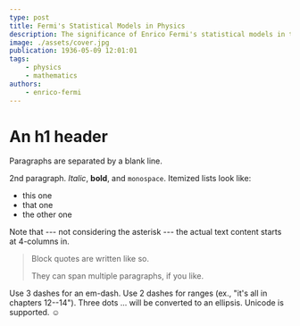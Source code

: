 ```yaml
---
type: post
title: Fermi's Statistical Models in Physics
description: The significance of Enrico Fermi's statistical models in the field of physics.
image: ./assets/cover.jpg
publication: 1936-05-09 12:01:01
tags: 
    - physics
    - mathematics
authors: 
    - enrico-fermi
---
```



# An h1 header

Paragraphs are separated by a blank line.

2nd paragraph. *Italic*, **bold**, and `monospace`. Itemized lists
look like:

  * this one
  * that one
  * the other one

Note that --- not considering the asterisk --- the actual text
content starts at 4-columns in.

> Block quotes are
> written like so.
>
> They can span multiple paragraphs,
> if you like.

Use 3 dashes for an em-dash. Use 2 dashes for ranges (ex., "it's all
in chapters 12--14"). Three dots ... will be converted to an ellipsis.
Unicode is supported. ☺
